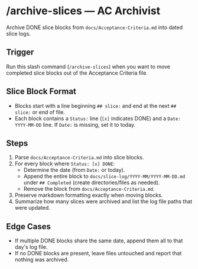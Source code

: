 # /archive-slices — AC Archivist

Archive DONE slice blocks from `docs/Acceptance-Criteria.md` into dated slice logs.

## Trigger
Run this slash command (`/archive-slices`) when you want to move completed slice blocks out of the Acceptance Criteria file.

## Slice Block Format
- Blocks start with a line beginning `## slice:` and end at the next `## slice:` or end of file.
- Each block contains a `Status:` line (`[x]` indicates DONE) and a `Date: YYYY-MM-DD` line. If `Date:` is missing, set it to today.

## Steps
1. Parse `docs/Acceptance-Criteria.md` into slice blocks.
2. For every block where `Status: [x] DONE`:
   - Determine the date (from `Date:` or today).
   - Append the entire block to `docs/slice-log/YYYY-MM/YYYY-MM-DD.md` under `## Completed` (create directories/files as needed).
   - Remove the block from `docs/Acceptance-Criteria.md`.
3. Preserve markdown formatting exactly when moving blocks.
4. Summarize how many slices were archived and list the log file paths that were updated.

## Edge Cases
- If multiple DONE blocks share the same date, append them all to that day's log file.
- If no DONE blocks are present, leave files untouched and report that nothing was archived.
